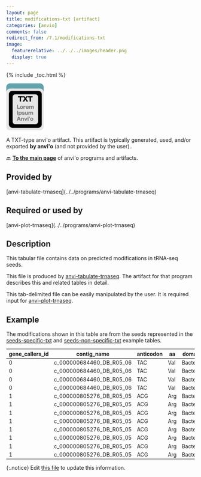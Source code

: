 ```yaml
---
layout: page
title: modifications-txt [artifact]
categories: [anvio]
comments: false
redirect_from: /7.1/modifications-txt
image:
  featurerelative: ../../../images/header.png
  display: true
---
```



{% include _toc.html %}


<img src="../../images/icons/TXT.png" alt="TXT" style="width:100px; border:none" />

A TXT-type anvi'o artifact. This artifact is typically generated, used, and/or exported **by anvi'o** (and not provided by the user)..

🔙 **[To the main page](../../)** of anvi'o programs and artifacts.

## Provided by


<p style="text-align: left" markdown="1"><span class="artifact-p">[anvi-tabulate-trnaseq](../../programs/anvi-tabulate-trnaseq)</span></p>


## Required or used by


<p style="text-align: left" markdown="1"><span class="artifact-r">[anvi-plot-trnaseq](../../programs/anvi-plot-trnaseq)</span></p>


## Description

This tabular file contains data on predicted modifications in tRNA-seq seeds.

This file is produced by <span class="artifact-n">[anvi-tabulate-trnaseq](/help/7.1/programs/anvi-tabulate-trnaseq)</span>. The artifact for that program describes this and related tables in detail.

This tab-delimited file can be easily manipulated by the user. It is required input for <span class="artifact-n">[anvi-plot-trnaseq](/help/7.1/programs/anvi-plot-trnaseq)</span>.

## Example

The modifications shown in this table are from the seeds represented in the <span class="artifact-n">[seeds-specific-txt](/help/7.1/artifacts/seeds-specific-txt)</span> and <span class="artifact-n">[seeds-non-specific-txt](/help/7.1/artifacts/seeds-non-specific-txt)</span> example tables.

| gene_callers_id | contig_name | anticodon | aa | domain | phylum | class | order | family | genus | species | taxon_percent_id | seed_position | ordinal_name | ordinal_position | canonical_position | reference | sample_name | A | C | G | T |
| --- | --- | --- | --- | --- | --- | --- | --- | --- | --- | --- | --- | --- | --- | --- | --- | --- | --- | --- | --- | --- | --- |
0 | c_000000684460_DB_R05_06 | TAC | Val | Bacteria | Firmicutes | Clostridia | Lachnospirales | Lachnospiraceae |  |  | 100 | 19 | d_loop_beta_1 | 22 | 20 | G | DB_01 | 142 | 589 | 69411 | 1315 |
0 | c_000000684460_DB_R05_06 | TAC | Val | Bacteria | Firmicutes | Clostridia | Lachnospirales | Lachnospiraceae |  |  | 100 | 19 | d_loop_beta_1 | 22 | 20 | G | DB_03 | 217 | 1056 | 83751 | 2592 |
0 | c_000000684460_DB_R05_06 | TAC | Val | Bacteria | Firmicutes | Clostridia | Lachnospirales | Lachnospiraceae |  |  | 100 | 19 | d_loop_beta_1 | 22 | 20 | G | DB_05 | 42 | 212 | 28784 | 515 |
0 | c_000000684460_DB_R05_06 | TAC | Val | Bacteria | Firmicutes | Clostridia | Lachnospirales | Lachnospiraceae |  |  | 100 | 19 | d_loop_beta_1 | 22 | 20 | G | DB_07 | 102 | 429 | 45633 | 977 |
1 | c_000000805276_DB_R05_05 | ACG | Arg | Bacteria | Firmicutes |  |  |  |  |  | 98.649 | 32 | anticodon_loop_1 | 36 | 32 | T | DB_01 | 0 | 51 | 14 | 77 |
1 | c_000000805276_DB_R05_05 | ACG | Arg | Bacteria | Firmicutes |  |  |  |  |  | 98.649 | 32 | anticodon_loop_1 | 36 | 32 | T | DB_03 | 1 | 274 | 97 | 642 |
1 | c_000000805276_DB_R05_05 | ACG | Arg | Bacteria | Firmicutes |  |  |  |  |  | 98.649 | 32 | anticodon_loop_1 | 36 | 32 | T | DB_05 | 0 | 78 | 17 | 137 |
1 | c_000000805276_DB_R05_05 | ACG | Arg | Bacteria | Firmicutes |  |  |  |  |  | 98.649 | 32 | anticodon_loop_1 | 36 | 32 | T | DB_07 | 0 | 19 | 18 | 87 |
1 | c_000000805276_DB_R05_05 | ACG | Arg | Bacteria | Firmicutes |  |  |  |  |  | 98.649 | 37 | anticodon_loop_6 | 41 | 37 | G | DB_01 | 0 | 1 | 137 | 5 |
1 | c_000000805276_DB_R05_05 | ACG | Arg | Bacteria | Firmicutes |  |  |  |  |  | 98.649 | 37 | anticodon_loop_6 | 41 | 37 | G | DB_03 | 5 | 18 | 916 | 64 |
1 | c_000000805276_DB_R05_05 | ACG | Arg | Bacteria | Firmicutes |  |  |  |  |  | 98.649 | 37 | anticodon_loop_6 | 41 | 37 | G | DB_05 | 6 | 3 | 222 | 7 |
1 | c_000000805276_DB_R05_05 | ACG | Arg | Bacteria | Firmicutes |  |  |  |  |  | 98.649 | 37 | anticodon_loop_6 | 41 | 37 | G | DB_07 | 0 | 15 | 104 | 1 |


{:.notice}
Edit [this file](https://github.com/merenlab/anvio/tree/master/anvio/docs/artifacts/modifications-txt.md) to update this information.

